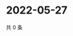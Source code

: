 # 2022-05-27

共 0 条

<!-- BEGIN WEIBO -->
<!-- 最后更新时间 Fri May 27 2022 19:01:01 GMT+0800 (China Standard Time) -->

<!-- END WEIBO -->
